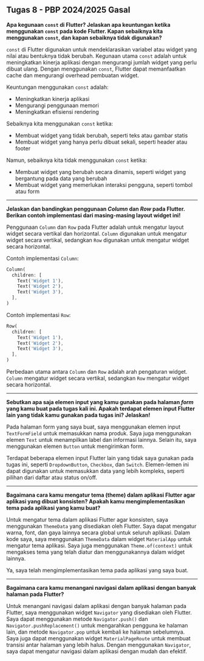 ## Tugas 8 - PBP 2024/2025 Gasal

**Apa kegunaan `const` di Flutter? Jelaskan apa keuntungan ketika menggunakan `const` pada kode Flutter. Kapan sebaiknya kita menggunakan `const`, dan kapan sebaiknya tidak digunakan?**

`const` di Flutter digunakan untuk mendeklarasikan variabel atau widget yang nilai atau bentuknya tidak berubah. Kegunaan utama `const` adalah untuk meningkatkan kinerja aplikasi dengan mengurangi jumlah widget yang perlu dibuat ulang. Dengan menggunakan `const`, Flutter dapat memanfaatkan cache dan mengurangi overhead pembuatan widget.

Keuntungan menggunakan `const` adalah:

* Meningkatkan kinerja aplikasi
* Mengurangi penggunaan memori
* Meningkatkan efisiensi rendering

Sebaiknya kita menggunakan `const` ketika:

* Membuat widget yang tidak berubah, seperti teks atau gambar statis
* Membuat widget yang hanya perlu dibuat sekali, seperti header atau footer

Namun, sebaiknya kita tidak menggunakan `const` ketika:

* Membuat widget yang berubah secara dinamis, seperti widget yang bergantung pada data yang berubah
* Membuat widget yang memerlukan interaksi pengguna, seperti tombol atau form

---

**Jelaskan dan bandingkan penggunaan _Column_ dan _Row_ pada Flutter. Berikan contoh implementasi dari masing-masing layout widget ini!**

Penggunaan `Column` dan `Row` pada Flutter adalah untuk mengatur layout widget secara vertikal dan horizontal. `Column` digunakan untuk mengatur widget secara vertikal, sedangkan `Row` digunakan untuk mengatur widget secara horizontal.

Contoh implementasi `Column`:
```dart
Column(
  children: [
    Text('Widget 1'),
    Text('Widget 2'),
    Text('Widget 3'),
  ],
)
```
Contoh implementasi `Row`:
```dart
Row(
  children: [
    Text('Widget 1'),
    Text('Widget 2'),
    Text('Widget 3'),
  ],
)
```
Perbedaan utama antara `Column` dan `Row` adalah arah pengaturan widget. `Column` mengatur widget secara vertikal, sedangkan `Row` mengatur widget secara horizontal.

---

**Sebutkan apa saja elemen input yang kamu gunakan pada halaman _form_ yang kamu buat pada tugas kali ini. Apakah terdapat elemen input Flutter lain yang tidak kamu gunakan pada tugas ini? Jelaskan!**

Pada halaman form yang saya buat, saya menggunakan elemen input `TextFormField` untuk memasukkan nama produk. Saya juga menggunakan elemen `Text` untuk menampilkan label dan informasi lainnya. Selain itu, saya menggunakan elemen `Button` untuk mengirimkan form.

Terdapat beberapa elemen input Flutter lain yang tidak saya gunakan pada tugas ini, seperti `DropdownButton`, `Checkbox`, dan `Switch`. Elemen-lemen ini dapat digunakan untuk memasukkan data yang lebih kompleks, seperti pilihan dari daftar atau status on/off.

---

**Bagaimana cara kamu mengatur tema (theme) dalam aplikasi Flutter agar aplikasi yang dibuat konsisten? Apakah kamu mengimplementasikan tema pada aplikasi yang kamu buat?**

Untuk mengatur tema dalam aplikasi Flutter agar konsisten, saya menggunakan `ThemeData` yang disediakan oleh Flutter. Saya dapat mengatur warna, font, dan gaya lainnya secara global untuk seluruh aplikasi. Dalam kode saya, saya menggunakan `ThemeData` dalam widget `MaterialApp` untuk mengatur tema aplikasi. Saya juga menggunakan `Theme.of(context)` untuk mengakses tema yang telah diatur dan menggunakannya dalam widget lainnya.

Ya, saya telah mengimplementasikan tema pada aplikasi yang saya buat.

---

**Bagaimana cara kamu menangani navigasi dalam aplikasi dengan banyak halaman pada Flutter?**

Untuk menangani navigasi dalam aplikasi dengan banyak halaman pada Flutter, saya menggunakan widget `Navigator` yang disediakan oleh Flutter. Saya dapat menggunakan metode `Navigator.push()` dan `Navigator.pushReplacement()` untuk mengarahkan pengguna ke halaman lain, dan metode `Navigator.pop` untuk kembali ke halaman sebelumnya. Saya juga dapat menggunakan widget `MaterialPageRoute` untuk membuat transisi antar halaman yang lebih halus. Dengan menggunakan `Navigator`, saya dapat mengatur navigasi dalam aplikasi dengan mudah dan efektif.